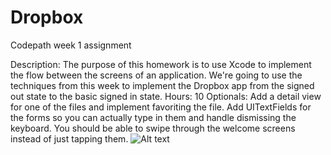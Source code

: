# Dropbox

Codepath week 1 assignment
<br>

Description: The purpose of this homework is to use Xcode to implement the flow between the screens of an application.
    We're going to use the techniques from this week to implement the Dropbox app from the signed out state to the
    basic signed in state.
Hours: 10
Optionals:
    Add a detail view for one of the files and implement favoriting the file.
    Add UITextFields for the forms so you can actually type in them and handle dismissing the keyboard.
    You should be able to swipe through the welcome screens instead of just tapping them.
![Alt text](https://raw.githubusercontent.com/therealsalih/Dropbox/master/Gifs/Dropbox_03.gif?raw=true)

